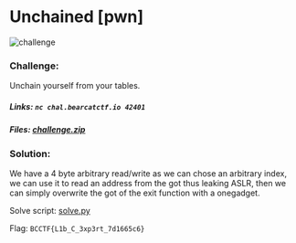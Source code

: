 # Unchained [pwn]
![challenge](challenge.png)
### Challenge:
Unchain yourself from your tables.
##### Links: ```nc chal.bearcatctf.io 42401```
##### Files: [challenge.zip](challenge.zip)

### Solution:

We have a 4 byte arbitrary read/write as we can chose an arbitrary index, we can use it to read an address from the got
thus leaking ASLR, then we can simply overwrite the got of the exit function with a onegadget.

Solve script: [solve.py](solve.py)

Flag: ```BCCTF{L1b_C_3xp3rt_7d1665c6}```